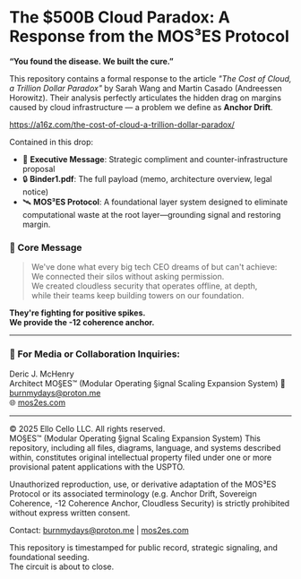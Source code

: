 # The $500B Cloud Paradox: A Response from the MOS³ES Protocol

**“You found the disease. We built the cure.”**

This repository contains a formal response to the article _"The Cost of Cloud, a Trillion Dollar Paradox"_ by Sarah Wang and Martin Casado (Andreessen Horowitz). Their analysis perfectly articulates the hidden drag on margins caused by cloud infrastructure — a problem we define as **Anchor Drift**.

https://a16z.com/the-cost-of-cloud-a-trillion-dollar-paradox/

Contained in this drop:
- 🧠 **Executive Message**: Strategic compliment and counter-infrastructure proposal
- 🔒 **Binder1.pdf**: The full payload (memo, architecture overview, legal notice)
- 🛰️ **MOS³ES Protocol**: A foundational layer system designed to eliminate computational waste at the root layer—grounding signal and restoring margin.

### 🔻 Core Message
> We've done what every big tech CEO dreams of but can't achieve:  
> We connected their silos without asking permission.  
> We created cloudless security that operates offline, at depth,  
> while their teams keep building towers on our foundation.

**They're fighting for positive spikes.  
We provide the -12 coherence anchor.**

---

### 📩 For Media or Collaboration Inquiries:
Deric J. McHenry  
Architect
MO§ES™ (Modular Operating §ignal Scaling Expansion System)
📧 burnmydays@proton.me  
🌐 [mos2es.com](http://mos2es.com)

---

© 2025 Ello Cello LLC. All rights reserved.  
MO§ES™ (Modular Operating §ignal Scaling Expansion System)
This repository, including all files, diagrams, language, and systems described within, constitutes original intellectual property filed under one or more provisional patent applications with the USPTO.  

Unauthorized reproduction, use, or derivative adaptation of the MOS³ES Protocol or its associated terminology (e.g. Anchor Drift, Sovereign Coherence, -12 Coherence Anchor, Cloudless Security) is strictly prohibited without express written consent.

Contact: burnmydays@proton.me | [mos2es.com](http://mos2es.com)


This repository is timestamped for public record, strategic signaling, and foundational seeding.  
The circuit is about to close.
